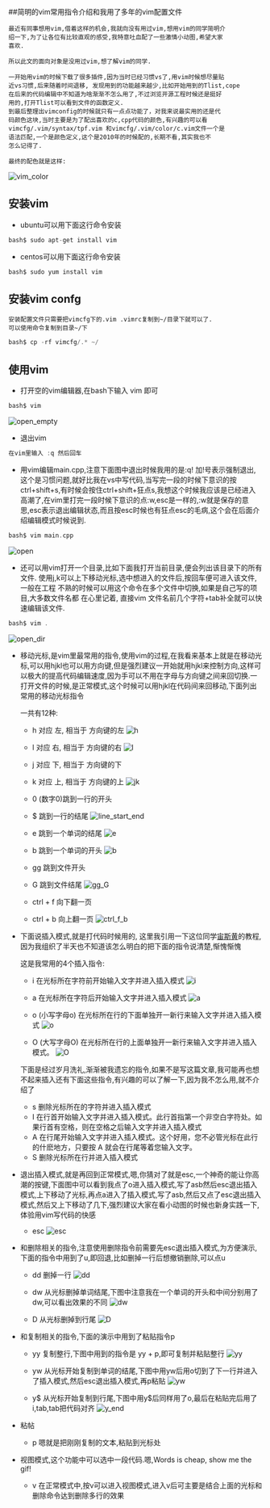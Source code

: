 ##简明的vim常用指令介绍和我用了多年的vim配置文件

	最近有同事想用vim,借着这样的机会,我就向没有用过vim,想用vim的同学简明介
	绍一下,为了让各位有比较直观的感受,我特意吐血配了一些激情小动图,希望大家
	喜欢.

	所以此文的面向对象是没用过vim,想了解vim的同学.

	一开始用vim的时候下载了很多插件,因为当时已经习惯vs了,用vim时候想尽量贴
	近vs习惯,后来随着时间退移, 发现用到的功能越来越少,比如开始用到的Tlist,cope
	在后来的代码编辑中不知道为啥渐渐不怎么用了,不过浏览开源工程时候还是挺好
	用的,打开Tlist可以看到文件的函数定义. 
	到最后整理出vimconfig的时候就只有一点点功能了，对我来说最实用的还是代
	码颜色这块,当时主要是为了配出喜欢的c,cpp代码的颜色,有兴趣的可以看
	vimcfg/.vim/syntax/tpf.vim 和vimcfg/.vim/color/c.vim文件一个是
	语法匹配,一个是颜色定义,这个是2010年的时候配的,长期不看,其实我也不
	怎么记得了.
	
	最终的配色就是这样:
![vim_color](res/vim_color.png)

## 安装vim
* ubuntu可以用下面这行命令安装
```c
bash$ sudo apt-get install vim 
```
* centos可以用下面这行命令安装
```c
bash$ sudo yum install vim 
```

## 安装vim confg
    安装配置文件只需要把vimcfg下的.vim .vimrc复制到~/目录下就可以了. 
    可以使用命令复制到目录~/下
```c
bash$ cp -rf vimcfg/.* ~/
```

## 使用vim
* 打开空的vim编辑器,在bash下输入 vim 即可
```c
bash$ vim 
```
![open_empty](res/open_empty.gif)

* 退出vim
```c
在vim里输入 :q 然后回车
```

* 用vim编辑main.cpp,注意下面图中退出时候我用的是:q! 加!号表示强制退出,这个是习惯问题,就好比我在vs中写代码,当写完一段的时候下意识的按ctrl+shift+s,有时候会按住ctrl+shift+狂点s,我想这个时候我应该是已经进入高潮了,在vim里打完一段时候下意识的点:w,esc是一样的,:w就是保存的意思,esc表示退出编辑状态,而且按esc时候也有狂点esc的毛病,这个会在后面介绍编辑模式时候说到.
```c
bash$ vim main.cpp
```
![open](res/open_close.gif)

* 还可以用vim打开一个目录,比如下面我打开当前目录,便会列出该目录下的所有文件. 使用j,k可以上下移动光标,选中想进入的文件后,按回车便可进入该文件,一般在工程
不熟的时候可以用这个命令在多个文件中切换,如果是自己写的项目,大多数文件名都
在心里记着, 直接vim 文件名前几个字符+tab补全就可以快速编辑该文件.
```c
bash$ vim .
```
![open_dir](res/open_dir.gif)

* 移动光标,是vim里最常用的指令,使用vim的过程,在我看来基本上就是在移动光标,可以用hjkl也可以用方向键,但是强烈建议一开始就用hjkl来控制方向,这样可以极大的提高代码编辑速度,因为手可以不用在字母与方向键之间来回切换.一打开文件的时候,是正常模式,这个时候可以用hjkl在代码间来回移动,下面列出常用的移动光标指令

  一共有12种:

  * h 对应 左, 相当于 方向键的左
![h](res/h.gif)

  * l 对应 右, 相当于 方向键的右
![l](res/l.gif)

  * j 对应 下, 相当于 方向键的下
  * k 对应 上, 相当于 方向键的上
![jk](res/jk.gif)

  * 0 (数字0)跳到一行的开头
  * $ 跳到一行的结尾
![line_start_end](res/line_start_end.gif)

  * e 跳到一个单词的结尾
![e](res/e.gif)

  * b 跳到一个单词的开头
![b](res/b.gif)

  * gg 跳到文件开头
  * G 跳到文件结尾
![gg_G](res/gg_G.gif)

  * ctrl + f 向下翻一页
  * ctrl + b 向上翻一页
![ctrl_f_b](res/ctrl_f_b.gif)

* 下面说插入模式,就是打代码时候用的,
这里我引用一下这位同学[宙斯黄](https://www.cnblogs.com/zeushuang/archive/2012/11/16/2772830.html)的教程,因为我组织了半天也不知道该怎么明白的把下面的指令说清楚,惭愧惭愧

  这是我常用的4个插入指令:
  * i 在光标所在字符前开始输入文字并进入插入模式
![i](res/i.gif)

  * a 在光标所在字符后开始输入文字并进入插入模式
![a](res/a.gif)

  * o (小写字母o) 在光标所在行的下面单独开一新行来输入文字并进入插入模式
![o](res/o.gif)

  * O (大写字母O) 在光标所在行的上面单独开一新行来输入文字并进入插入模式。
![O](res/shift_o.gif)

  下面是经过岁月洗礼,渐渐被我遗忘的指令,如果不是写这篇文章,我可能再也想不起来插入还有下面这些指令,有兴趣的可以了解一下,因为我不怎么用,就不介绍了
  * s 删除光标所在的字符并进入插入模式
  * I 在行首开始输入文字并进入插入模式。此行首指第一个非空白字符处。如果行首有空格，则在空格之后输入文字并进入插入模式
  * A 在行尾开始输入文字并进入插入模式。这个好用，您不必管光标在此行的什麽地方，只要按 A 就会在行尾等着您输入文字。
  * S   删除光标所在行并进入插入模式
  
* 退出插入模式,就是再回到正常模式,嗯,你猜对了就是esc,一个神奇的能让你高潮的按键,下面图中可以看到我点了o进入插入模式,写了asb然后esc退出插入模式,上下移动了光标,再点a进入了插入模式,写了asb,然后又点了esc退出插入模式,然后又上下移动了几下,强烈建议大家在看小动图的时候也新身实践一下,体验用vim写代码的快感
  * esc
![esc](res/esc.gif)

* 和删除相关的指令,注意使用删除指令前需要先esc退出插入模式,为方便演示,下面的指令中用到了u,即回退,比如删掉一行后想撤销删除,可以点u
  * dd 删掉一行
![dd](res/dd.gif)

  * dw 从光标删掉单词结尾,下图中注意我在一个单词的开头和中间分别用了dw,可以看出效果的不同
![dw](res/dw.gif)
 
  * D 从光标删掉到行尾
![D](res/D.gif)

* 和复制相关的指令,下面的演示中用到了粘贴指令p

  * yy 复制整行,下图中用到的指令是 yy + p,即可复制并粘贴整行
![yy](res/yy.gif)

  * yw 从光标开始复制到单词的结尾,下图中用yw后用o切到了下一行并进入了插入模式,然后esc退出插入模式,再p粘贴
![yw](res/yw.gif)

  * y$ 从光标开始复制到行尾,下图中用y$后同样用了o,最后在粘贴完后用了i,tab,tab把代码对齐
![y_end](res/y_end.gif)

* 粘帖
  * p 嗯就是把刚刚复制的文本,粘贴到光标处

* 视图模式,这个功能中可以选中一段代码.嗯,Words is cheap, show me the gif!
  * v 在正常模式中,按v可以进入视图模式,进入v后可主要是结合上面的光标和删除命令达到删除多行的效果

